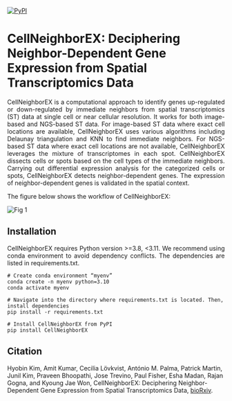 [![PyPI](https://img.shields.io/pypi/v/CellNeighborEX?logo=PyPI)](https://pypi.org/project/CellNeighborEX)

CellNeighborEX: Deciphering Neighbor-Dependent Gene Expression from Spatial Transcriptomics Data
====================================================================================
<p align="justify">CellNeighborEX is a computational approach to identify genes up-regulated or down-regulated by immediate neighbors from spatial transcriptomics (ST) data at single cell or near cellular resolution. It works for both image-based and NGS-based ST data. For image-based ST data where exact cell locations are available, CellNeighborEX uses various algorithms including Delaunay triangulation and KNN to find immediate neighbors. For NGS-based ST data where exact cell locations are not available, CellNeighborEX leverages the mixture of transcriptomes in each spot. CellNeighborEX dissects cells or spots based on the cell types of the immediate neighbors. Carrying out differential expression analysis for the categorized cells or spots, CellNeighborEX detects neighbor-dependent genes. The expression of neighbor-dependent genes is validated in the spatial context.</p> 

The figure below shows the workflow of CellNeighborEX:

![Fig 1](https://user-images.githubusercontent.com/99720939/229945240-2c9a2ef9-2566-496f-9981-0823cd95b813.png)

## Installation
<p align="justify">CellNeighborEX requires Python version >=3.8, <3.11. We recommend using conda environment to avoid dependency conflicts. The dependencies are listed in requirements.txt.</p> 

<pre><code># Create conda environment “myenv”
conda create -n myenv python=3.10
conda activate myenv

# Navigate into the directory where requirements.txt is located. Then, install dependencies
pip install -r requirements.txt

# Install CellNeighborEX from PyPI
pip install CellNeighborEX
</code></pre>

## Citation
Hyobin Kim, Amit Kumar, Cecilia Lövkvist, António M. Palma, Patrick Martin, Junil Kim, Praveen Bhoopathi, Jose Trevino, Paul Fisher, Esha Madan, Rajan Gogna, and Kyoung Jae Won, CellNeighborEX: Deciphering Neighbor-Dependent Gene Expression from Spatial Transcriptomics Data, [bioRxiv](https://www.biorxiv.org/content/10.1101/2022.02.16.480673v2).